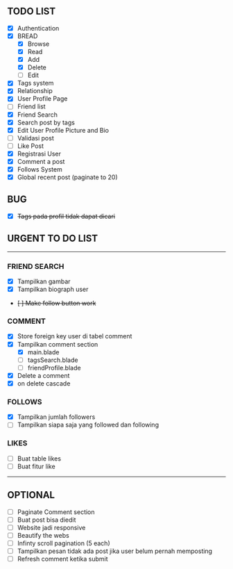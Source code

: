 ## TODO LIST 
- [x] Authentication
- [x] BREAD
    - [x] Browse
    - [x] Read    
    - [x] Add
    - [x] Delete
    - [ ] Edit
- [x] Tags system
- [x] Relationship 
- [x] User Profile Page
- [ ] Friend list
- [x] Friend Search
- [x] Search post by tags
- [x] Edit User Profile Picture and Bio
- [ ] Validasi post
- [ ] Like Post
- [x] Registrasi User
- [x] Comment a post
- [x] Follows System
- [x] Global recent post (paginate to 20)

## BUG

- [x] ~~Tags pada profil tidak dapat dicari~~


## URGENT TO DO LIST
<hr>

### FRIEND SEARCH

- [x] Tampilkan gambar
- [x] Tampilkan biograph user
- ~~[ ] Make follow button work~~

### COMMENT

- [x] Store foreign key user di tabel comment
- [x] Tampilkan comment section
	- [x] main.blade
	- [ ] tagsSearch.blade
	- [ ] friendProfile.blade
- [x] Delete a comment
- [x] on delete cascade

### FOLLOWS
- [x] Tampilkan jumlah followers
- [ ] Tampilkan siapa saja yang followed dan following

### LIKES 
- [ ] Buat table likes
- [ ] Buat fitur like

<hr>

## OPTIONAL

- [ ] Paginate Comment section
- [ ] Buat post bisa diedit
- [ ] Website jadi responsive
- [ ] Beautify the webs
- [ ] Infinty scroll pagination (5 each)
- [ ] Tampilkan pesan tidak ada post jika user belum pernah memposting
- [ ] Refresh comment ketika submit